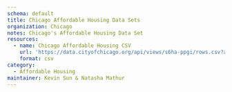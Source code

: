 ```yaml
---
schema: default
title: Chicago Affordable Housing Data Sets
organization: Chicago
notes: Chicago's Affordable Housing Data Set
resources:
  - name: Chicago Affordable Housing CSV
    url: 'https://data.cityofchicago.org/api/views/s6ha-ppgi/rows.csv?accessType=DOWNLOAD'
    format: csv
category:
  - Affordable Housing
maintainer: Kevin Sun & Natasha Mathur
---
```

